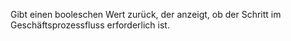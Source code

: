 Gibt einen booleschen Wert zurück, der anzeigt, ob der Schritt im Geschäftsprozessfluss erforderlich ist.